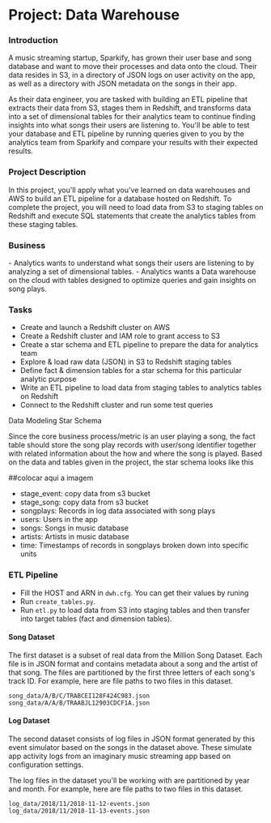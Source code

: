 <h1>Project: Data Warehouse</h1>


<h3>Introduction</h3>
A music streaming startup, Sparkify, has grown their user base and song database and want to move their processes and data onto the cloud. Their data resides in S3, in a directory of JSON logs on user activity on the app, as well as a directory with JSON metadata on the songs in their app.

As their data engineer, you are tasked with building an ETL pipeline that extracts their data from S3, stages them in Redshift, and transforms data into a set of dimensional tables for their analytics team to continue finding insights into what songs their users are listening to. You'll be able to test your database and ETL pipeline by running queries given to you by the analytics team from Sparkify and compare your results with their expected results.


<h3>Project Description</h3>
In this project, you'll apply what you've learned on data warehouses and AWS to build an ETL pipeline for a database hosted on Redshift. To complete the project, you will need to load data from S3 to staging tables on Redshift and execute SQL statements that create the analytics tables from these staging tables.

<h3>Business</h3>
- Analytics wants to understand what songs their users are listening to by analyzing a set of dimensional tables.
- Analytics wants a Data warehouse on the cloud with tables designed to optimize queries and gain insights on song plays.


<h3>Tasks</h3>
    
 - Create and launch a Redshift cluster on AWS
 - Create a Redshift cluster and IAM role to grant access to S3
 - Create a star schema and ETL pipeline to prepare the data for analytics team
 - Explore & load raw data (JSON) in S3 to Redshift staging tables
 - Define fact & dimension tables for a star schema for this particular analytic purpose
 - Write an ETL pipeline to load data from staging tables to analytics tables on Redshift
 - Connect to the Redshift cluster and run some test queries

<h43>Data Modeling Star Schema</h3>

Since the core business process/metric is an user playing a song, the fact table should store the song play records with user/song identifier together with related information about the how and where the song is played. Based on the data and tables given in the project, the star schema looks like this

##colocar aqui a imagem
    
 - stage_event: copy data from s3 bucket
 - stage_song: copy data from s3 bucket
 - songplays: Records in log data associated with song plays
 - users: Users in the app
 - songs: Songs in music database
 - artists: Artists in music database
 - time: Timestamps of records in songplays broken down into specific units


<h3>ETL Pipeline</h3>

 - Fill the HOST and ARN in <code>dwh.cfg</code>. You can get their values by runing
 - Run <code>create_tables.py</code>.
 - Run <code>etl.py</code> to load data from S3 into staging tables and then transfer into target tables (fact and dimension tables).

<h4>Song Dataset</h4>
    
The first dataset is a subset of real data from the Million Song Dataset. Each file is in JSON format and contains metadata about a song and the artist of that song. The files are partitioned by the first three letters of each song's track ID. For example, here are file paths to two files in this dataset.
    
<code>song_data/A/B/C/TRABCEI128F424C983.json song_data/A/A/B/TRAABJL12903CDCF1A.json</code>


<h4>Log Dataset</h4>

The second dataset consists of log files in JSON format generated by this event simulator based on the songs in the dataset above. These simulate app activity logs from an imaginary music streaming app based on configuration settings.

The log files in the dataset you'll be working with are partitioned by year and month. For example, here are file paths to two files in this dataset.
    
    
 <code>log_data/2018/11/2018-11-12-events.json log_data/2018/11/2018-11-13-events.json</code>
     

 

